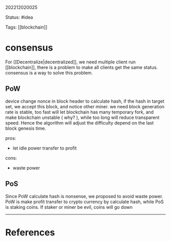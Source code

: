 202212020025

Status: #idea

Tags: [[blockchain]]

# consensus

For [[Decentralize|decentralized]], we need multiple client run [[blockchain]], there is a problem to make all clients get the same status. consensus is a way to solve this problem. 

## PoW

device change nonce in block header to calculate hash, if the hash in target set, we accept this block, and notice other miner. we need  block generation rate is stable, too fast will let blockchain has many temporary fork, and make blockchain unstable ( why? ),
while too long will reduce transparent speed. Hence the algorithm will adjust the difficulty depend on the last block genesis time.

pros:
- let idle power transfer to profit

cons:
- waste power

## PoS

Since PoW calculate hash is nonsense, we proposed to avoid waste power. PoW is make profit transfer to crypto currency by calculate hash, while PoS is staking coins. If staker or miner be evil, coins will go down

---
# References